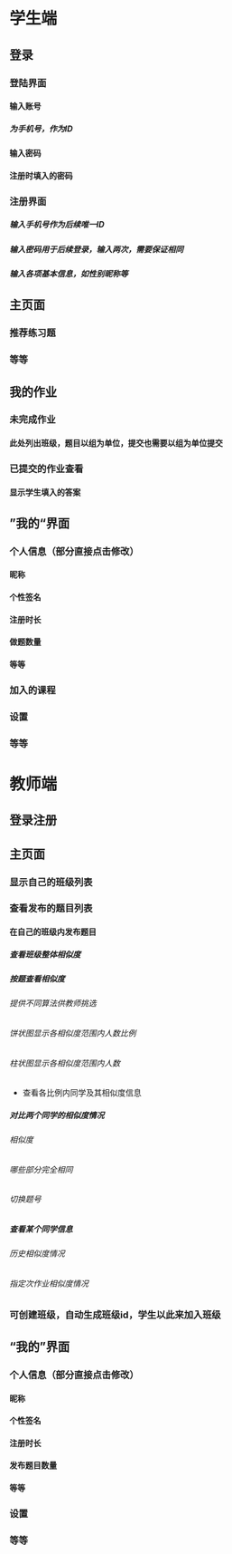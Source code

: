 # 学生端

## 登录

### 登陆界面

#### 输入账号

##### 为手机号，作为ID

#### 输入密码

#### 注册时填入的密码

### 注册界面

##### 输入手机号作为后续唯一ID

##### 输入密码用于后续登录，输入两次，需要保证相同

##### 输入各项基本信息，如性别昵称等

## 主页面

### 推荐练习题

### 等等

## 我的作业

### 未完成作业

#### 此处列出班级，题目以组为单位，提交也需要以组为单位提交

### 已提交的作业查看

#### 显示学生填入的答案

## ”我的“界面

### 个人信息（部分直接点击修改）

#### 昵称

#### 个性签名

#### 注册时长

#### 做题数量

#### 等等

### 加入的课程

### 设置

### 等等

# 教师端

## 登录注册

## 主页面

### 显示自己的班级列表

### 查看发布的题目列表

#### 在自己的班级内发布题目

##### 查看班级整体相似度

##### 按题查看相似度

###### 提供不同算法供教师挑选

###### 饼状图显示各相似度范围内人数比例

###### 柱状图显示各相似度范围内人数

* 查看各比例内同学及其相似度信息

##### 对比两个同学的相似度情况

###### 相似度

###### 哪些部分完全相同

###### 切换题号

##### 查看某个同学信息

###### 历史相似度情况

###### 指定次作业相似度情况

### 可创建班级，自动生成班级id，学生以此来加入班级

## “我的”界面

### 个人信息（部分直接点击修改）

#### 昵称

#### 个性签名

#### 注册时长

#### 发布题目数量

#### 等等

### 设置

### 等等
